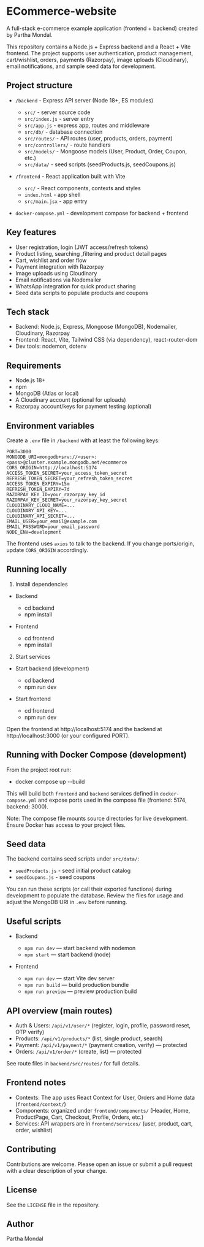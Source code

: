 # ECommerce-website

A full-stack e-commerce example application (frontend + backend) created by Partha Mondal.

This repository contains a Node.js + Express backend and a React + Vite frontend. The project supports user authentication, product management, cart/wishlist, orders, payments (Razorpay), image uploads (Cloudinary), email notifications, and sample seed data for development.

## Project structure

- `/backend` - Express API server (Node 18+, ES modules)
  - `src/` - server source code
  - `src/index.js` - server entry
  - `src/app.js` - express app, routes and middleware
  - `src/db/` - database connection
  - `src/routes/` - API routes (user, products, orders, payment)
  - `src/controllers/` - route handlers
  - `src/models/` - Mongoose models (User, Product, Order, Coupon, etc.)
  - `src/data/` - seed scripts (seedProducts.js, seedCoupons.js)

- `/frontend` - React application built with Vite
  - `src/` - React components, contexts and styles
  - `index.html` - app shell
  - `src/main.jsx` - app entry

- `docker-compose.yml` - development compose for backend + frontend

## Key features

- User registration, login (JWT access/refresh tokens)
- Product listing, searching ,filtering and product detail pages
- Cart, wishlist and order flow
- Payment integration with Razorpay
- Image uploads using Cloudinary
- Email notifications via Nodemailer
- WhatsApp integration for quick product sharing
- Seed data scripts to populate products and coupons

## Tech stack

- Backend: Node.js, Express, Mongoose (MongoDB), Nodemailer, Cloudinary, Razorpay
- Frontend: React, Vite, Tailwind CSS (via dependency), react-router-dom
- Dev tools: nodemon, dotenv

## Requirements

- Node.js 18+
- npm
- MongoDB (Atlas or local)
- A Cloudinary account (optional for uploads)
- Razorpay account/keys for payment testing (optional)

## Environment variables

Create a `.env` file in `/backend` with at least the following keys:

```
PORT=3000
MONGODB_URI=mongodb+srv://<user>:<pass>@cluster.example.mongodb.net/ecommerce
CORS_ORIGIN=http://localhost:5174
ACCESS_TOKEN_SECRET=your_access_token_secret
REFRESH_TOKEN_SECRET=your_refresh_token_secret
ACCESS_TOKEN_EXPIRY=15m
REFRESH_TOKEN_EXPIRY=7d
RAZORPAY_KEY_ID=your_razorpay_key_id
RAZORPAY_KEY_SECRET=your_razorpay_key_secret
CLOUDINARY_CLOUD_NAME=...
CLOUDINARY_API_KEY=...
CLOUDINARY_API_SECRET=...
EMAIL_USER=your_email@example.com
EMAIL_PASSWORD=your_email_password
NODE_ENV=development
```

The frontend uses `axios` to talk to the backend. If you change ports/origin, update `CORS_ORIGIN` accordingly.

## Running locally

1. Install dependencies

- Backend
  - cd backend
  - npm install

- Frontend
  - cd frontend
  - npm install

2. Start services

- Start backend (development)
  - cd backend
  - npm run dev

- Start frontend
  - cd frontend
  - npm run dev

Open the frontend at http://localhost:5174 and the backend at http://localhost:3000 (or your configured PORT).

## Running with Docker Compose (development)

From the project root run:

- docker compose up --build

This will build both `frontend` and `backend` services defined in `docker-compose.yml` and expose ports used in the compose file (frontend: 5174, backend: 3000).

Note: The compose file mounts source directories for live development. Ensure Docker has access to your project files.

## Seed data

The backend contains seed scripts under `src/data/`:

- `seedProducts.js` - seed initial product catalog
- `seedCoupons.js` - seed coupons

You can run these scripts (or call their exported functions) during development to populate the database. Review the files for usage and adjust the MongoDB URI in `.env` before running.

## Useful scripts

- Backend
  - `npm run dev` — start backend with nodemon
  - `npm start` — start backend (node)

- Frontend
  - `npm run dev` — start Vite dev server
  - `npm run build` — build production bundle
  - `npm run preview` — preview production build

## API overview (main routes)

- Auth & Users: `/api/v1/user/*` (register, login, profile, password reset, OTP verify)
- Products: `/api/v1/products/*` (list, single product, search)
- Payment: `/api/v1/payment/*` (payment creation, verify) — protected
- Orders: `/api/v1/order/*` (create, list) — protected

See route files in `backend/src/routes/` for full details.

## Frontend notes

- Contexts: The app uses React Context for User, Orders and Home data (`frontend/context/`)
- Components: organized under `frontend/components/` (Header, Home, ProductPage, Cart, Checkout, Profile, Orders, etc.)
- Services: API wrappers are in `frontend/services/` (user, product, cart, order, wishlist)

## Contributing

Contributions are welcome. Please open an issue or submit a pull request with a clear description of your change.

## License

See the `LICENSE` file in the repository.

## Author

Partha Mondal
